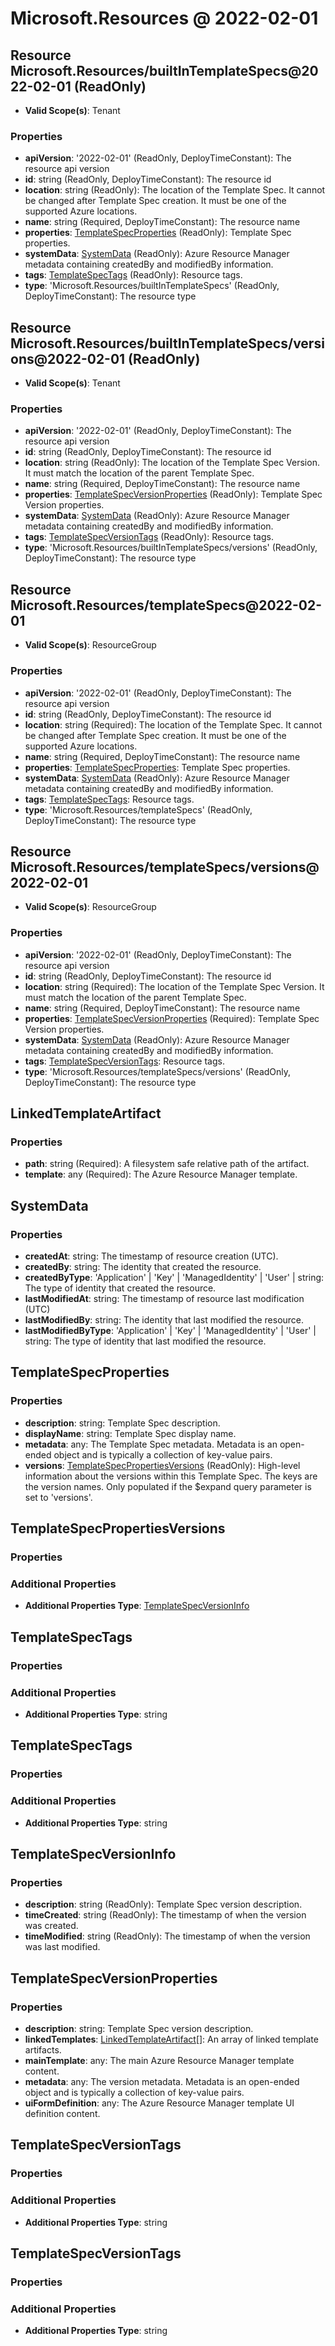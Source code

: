 # Microsoft.Resources @ 2022-02-01

## Resource Microsoft.Resources/builtInTemplateSpecs@2022-02-01 (ReadOnly)
* **Valid Scope(s)**: Tenant
### Properties
* **apiVersion**: '2022-02-01' (ReadOnly, DeployTimeConstant): The resource api version
* **id**: string (ReadOnly, DeployTimeConstant): The resource id
* **location**: string (ReadOnly): The location of the Template Spec. It cannot be changed after Template Spec creation. It must be one of the supported Azure locations.
* **name**: string (Required, DeployTimeConstant): The resource name
* **properties**: [TemplateSpecProperties](#templatespecproperties) (ReadOnly): Template Spec properties.
* **systemData**: [SystemData](#systemdata) (ReadOnly): Azure Resource Manager metadata containing createdBy and modifiedBy information.
* **tags**: [TemplateSpecTags](#templatespectags) (ReadOnly): Resource tags.
* **type**: 'Microsoft.Resources/builtInTemplateSpecs' (ReadOnly, DeployTimeConstant): The resource type

## Resource Microsoft.Resources/builtInTemplateSpecs/versions@2022-02-01 (ReadOnly)
* **Valid Scope(s)**: Tenant
### Properties
* **apiVersion**: '2022-02-01' (ReadOnly, DeployTimeConstant): The resource api version
* **id**: string (ReadOnly, DeployTimeConstant): The resource id
* **location**: string (ReadOnly): The location of the Template Spec Version. It must match the location of the parent Template Spec.
* **name**: string (Required, DeployTimeConstant): The resource name
* **properties**: [TemplateSpecVersionProperties](#templatespecversionproperties) (ReadOnly): Template Spec Version properties.
* **systemData**: [SystemData](#systemdata) (ReadOnly): Azure Resource Manager metadata containing createdBy and modifiedBy information.
* **tags**: [TemplateSpecVersionTags](#templatespecversiontags) (ReadOnly): Resource tags.
* **type**: 'Microsoft.Resources/builtInTemplateSpecs/versions' (ReadOnly, DeployTimeConstant): The resource type

## Resource Microsoft.Resources/templateSpecs@2022-02-01
* **Valid Scope(s)**: ResourceGroup
### Properties
* **apiVersion**: '2022-02-01' (ReadOnly, DeployTimeConstant): The resource api version
* **id**: string (ReadOnly, DeployTimeConstant): The resource id
* **location**: string (Required): The location of the Template Spec. It cannot be changed after Template Spec creation. It must be one of the supported Azure locations.
* **name**: string (Required, DeployTimeConstant): The resource name
* **properties**: [TemplateSpecProperties](#templatespecproperties): Template Spec properties.
* **systemData**: [SystemData](#systemdata) (ReadOnly): Azure Resource Manager metadata containing createdBy and modifiedBy information.
* **tags**: [TemplateSpecTags](#templatespectags): Resource tags.
* **type**: 'Microsoft.Resources/templateSpecs' (ReadOnly, DeployTimeConstant): The resource type

## Resource Microsoft.Resources/templateSpecs/versions@2022-02-01
* **Valid Scope(s)**: ResourceGroup
### Properties
* **apiVersion**: '2022-02-01' (ReadOnly, DeployTimeConstant): The resource api version
* **id**: string (ReadOnly, DeployTimeConstant): The resource id
* **location**: string (Required): The location of the Template Spec Version. It must match the location of the parent Template Spec.
* **name**: string (Required, DeployTimeConstant): The resource name
* **properties**: [TemplateSpecVersionProperties](#templatespecversionproperties) (Required): Template Spec Version properties.
* **systemData**: [SystemData](#systemdata) (ReadOnly): Azure Resource Manager metadata containing createdBy and modifiedBy information.
* **tags**: [TemplateSpecVersionTags](#templatespecversiontags): Resource tags.
* **type**: 'Microsoft.Resources/templateSpecs/versions' (ReadOnly, DeployTimeConstant): The resource type

## LinkedTemplateArtifact
### Properties
* **path**: string (Required): A filesystem safe relative path of the artifact.
* **template**: any (Required): The Azure Resource Manager template.

## SystemData
### Properties
* **createdAt**: string: The timestamp of resource creation (UTC).
* **createdBy**: string: The identity that created the resource.
* **createdByType**: 'Application' | 'Key' | 'ManagedIdentity' | 'User' | string: The type of identity that created the resource.
* **lastModifiedAt**: string: The timestamp of resource last modification (UTC)
* **lastModifiedBy**: string: The identity that last modified the resource.
* **lastModifiedByType**: 'Application' | 'Key' | 'ManagedIdentity' | 'User' | string: The type of identity that last modified the resource.

## TemplateSpecProperties
### Properties
* **description**: string: Template Spec description.
* **displayName**: string: Template Spec display name.
* **metadata**: any: The Template Spec metadata. Metadata is an open-ended object and is typically a collection of key-value pairs.
* **versions**: [TemplateSpecPropertiesVersions](#templatespecpropertiesversions) (ReadOnly): High-level information about the versions within this Template Spec. The keys are the version names. Only populated if the $expand query parameter is set to 'versions'.

## TemplateSpecPropertiesVersions
### Properties
### Additional Properties
* **Additional Properties Type**: [TemplateSpecVersionInfo](#templatespecversioninfo)

## TemplateSpecTags
### Properties
### Additional Properties
* **Additional Properties Type**: string

## TemplateSpecTags
### Properties
### Additional Properties
* **Additional Properties Type**: string

## TemplateSpecVersionInfo
### Properties
* **description**: string (ReadOnly): Template Spec version description.
* **timeCreated**: string (ReadOnly): The timestamp of when the version was created.
* **timeModified**: string (ReadOnly): The timestamp of when the version was last modified.

## TemplateSpecVersionProperties
### Properties
* **description**: string: Template Spec version description.
* **linkedTemplates**: [LinkedTemplateArtifact](#linkedtemplateartifact)[]: An array of linked template artifacts.
* **mainTemplate**: any: The main Azure Resource Manager template content.
* **metadata**: any: The version metadata. Metadata is an open-ended object and is typically a collection of key-value pairs.
* **uiFormDefinition**: any: The Azure Resource Manager template UI definition content.

## TemplateSpecVersionTags
### Properties
### Additional Properties
* **Additional Properties Type**: string

## TemplateSpecVersionTags
### Properties
### Additional Properties
* **Additional Properties Type**: string

